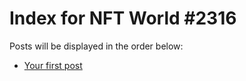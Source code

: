 # Index for NFT World #2316
Posts will be displayed in the order below:

- [Your first post](./001-first.md)

